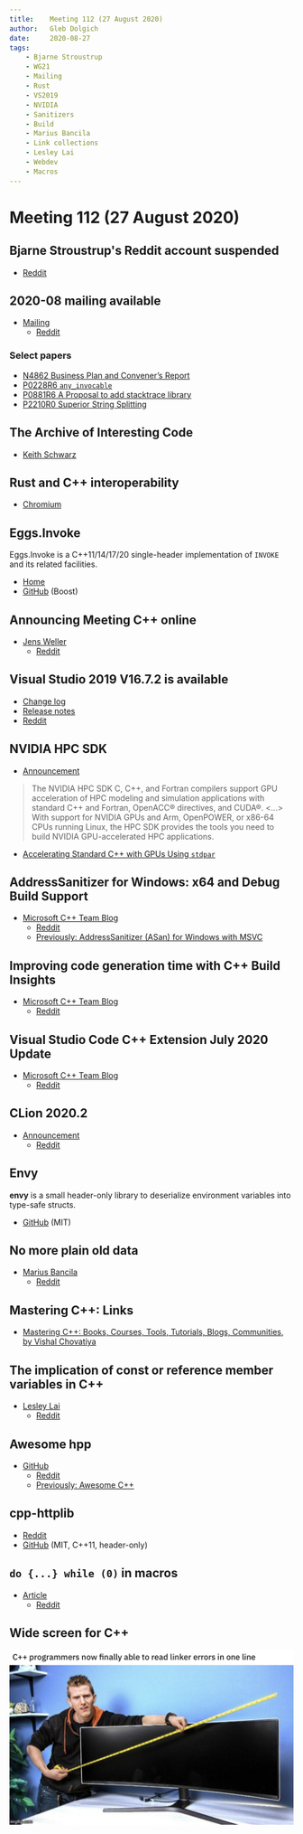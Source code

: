 ```yaml
---
title:    Meeting 112 (27 August 2020)
author:   Gleb Dolgich
date:     2020-08-27
tags:
    - Bjarne Stroustrup
    - WG21
    - Mailing
    - Rust
    - VS2019
    - NVIDIA
    - Sanitizers
    - Build
    - Marius Bancila
    - Link collections
    - Lesley Lai
    - Webdev
    - Macros
---
```


# Meeting 112 (27 August 2020)

## Bjarne Stroustrup's Reddit account suspended

* [Reddit](https://www.reddit.com/r/cpp/comments/ia6u5t/why_has_reddit_suspended_bjarne_stroustrups/)

## 2020-08 mailing available

* [Mailing](https://isocpp.org/blog/2020/08/2020-08-mailing-available)
  * [Reddit](https://www.reddit.com/r/cpp/comments/ig8rdk/202008_mailing_available_standard_c/)

### Select papers

* [N4862 Business Plan and Convener’s Report](https://wg21.link/N4862)
* [P0228R6 `any_invocable`](https://wg21.link/P0228R6)
* [P0881R6 A Proposal to add stacktrace library](https://wg21.link/P0881R6)
* [P2210R0 Superior String Splitting](https://wg21.link/P2210R0)

## The Archive of Interesting Code

* [Keith Schwarz](https://www.keithschwarz.com/interesting/)

## Rust and C++ interoperability

* [Chromium](https://www.chromium.org/Home/chromium-security/memory-safety/rust-and-c-interoperability)

## Eggs.Invoke

Eggs.Invoke is a C++11/14/17/20 single-header implementation of `INVOKE` and its related facilities.

* [Home](https://eggs-cpp.github.io/invoke/)
* [GitHub](https://github.com/eggs-cpp/invoke) (Boost)

## Announcing Meeting C++ online

* [Jens Weller](https://meetingcpp.com/meetingcpp/news/items/Announcing-Meeting-Cpp-online-.html)
  * [Reddit](https://www.reddit.com/r/cpp/comments/idbeyk/announcing_meeting_c_online/)

## Visual Studio 2019 V16.7.2 is available

* [Change log](https://github.com/microsoft/STL/wiki/Changelog#vs-2019-167)
* [Release notes](https://docs.microsoft.com/en-us/visualstudio/releases/2019/release-notes#16.7.2)
* [Reddit](https://www.reddit.com/r/cpp/comments/icabt5/vs_2019_1672_is_now_available/)

## NVIDIA HPC SDK

* [Announcement](https://developer.nvidia.com/hpc-sdk)

> The NVIDIA HPC SDK C, C++, and Fortran compilers support GPU acceleration of HPC modeling and simulation applications with standard C++ and Fortran, OpenACC® directives, and CUDA®. <...> With support for NVIDIA GPUs and Arm, OpenPOWER, or x86-64 CPUs running Linux, the HPC SDK provides the tools you need to build NVIDIA GPU-accelerated HPC applications.

* [Accelerating Standard C++ with GPUs Using `stdpar`](https://developer.nvidia.com/blog/accelerating-standard-c-with-gpus-using-stdpar/)

## AddressSanitizer for Windows: x64 and Debug Build Support

* [Microsoft C++ Team Blog](https://devblogs.microsoft.com/cppblog/asan-for-windows-x64-and-debug-build-support/)
  * [Reddit](https://www.reddit.com/r/cpp/comments/i7iydj/addresssanitizer_for_windows_x64_and_debug_build/)
  * [Previously: AddressSanitizer (ASan) for Windows with MSVC](https://devblogs.microsoft.com/cppblog/addresssanitizer-asan-for-windows-with-msvc/)

## Improving code generation time with C++ Build Insights

* [Microsoft C++ Team Blog](https://devblogs.microsoft.com/cppblog/improving-code-generation-time-with-cpp-build-insights/)
  * [Reddit](https://www.reddit.com/r/cpp/comments/hvi7l8/improving_code_generation_time_with_c_build/)

## Visual Studio Code C++ Extension July 2020 Update

* [Microsoft C++ Team Blog](https://devblogs.microsoft.com/cppblog/visual-studio-code-c-extension-july-2020-update-doxygen-comments-and-logpoints/)
  * [Reddit](https://www.reddit.com/r/cpp/comments/hvc1gw/doxygen_comments_and_logpoints_support_for_vs/)

## CLion 2020.2

* [Announcement](https://blog.jetbrains.com/clion/2020/07/clion-2020-2-makefile-cpp20-doctest/)
  * [Reddit](https://www.reddit.com/r/cpp/comments/i0czrr/clion_20202_makefile_projects_c20_enhanced_code/)

## Envy

**envy** is a small header-only library to deserialize environment variables into type-safe structs.

* [GitHub](https://github.com/p-ranav/envy) (MIT)

## No more plain old data

* [Marius Bancila](https://mariusbancila.ro/blog/2020/08/10/no-more-plain-old-data/)
  * [Reddit](https://www.reddit.com/r/cpp/comments/i8a5xv/no_more_plain_old_data/)

## Mastering C++: Links

* [Mastering C++: Books, Courses, Tools, Tutorials, Blogs, Communities, by Vishal Chovatiya](http://www.vishalchovatiya.com/mastering-c-books-courses-tools-tutorials-blogs-communities/)

## The implication of const or reference member variables in C++

* [Lesley Lai](https://lesleylai.info/en/const-and-reference-member-variables/)
  * [Reddit](https://redd.it/icw0gk)

## Awesome hpp

* [GitHub](https://github.com/p-ranav/awesome-hpp)
  * [Reddit](https://www.reddit.com/r/cpp/comments/icm8g1/awesomehpp_a_curated_list_of_awesome_headeronly_c/)
  * [Previously: Awesome C++](https://github.com/fffaraz/awesome-cpp)

## cpp-httplib

* [Reddit](https://www.reddit.com/r/cpp/comments/igfn33/is_cpphttplib_the_simplesthighestperformance_way/)
* [GitHub](https://github.com/yhirose/cpp-httplib) (MIT, C++11, header-only)

## `do {...} while (0)` in macros

* [Article](https://www.pixelstech.net/article/1390482950-do-%7B-%7D-while-%280%29-in-macros)
  * [Reddit](https://www.reddit.com/r/programming/comments/iegmrh/do_while_0_in_macros/)

## Wide screen for C++

![](/img/wide_screen_linker_errors.png)
